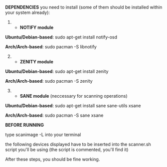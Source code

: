 **DEPENDENCIES** you need to install (some of them should be installed within your system already):

1. - **NOTIFY module** 

**Ubuntu/Debian-based**: sudo apt-get install notify-osd

**Arch/Arch-based**: sudo pacman -S libnotify


2. - **ZENITY module**

**Ubuntu/Debian-based**: sudo apt-get install zenity

**Arch/Arch-based**: sudo pacman -S zenity


3. - **SANE module** (neccessary for scanning operations)

**Ubuntu/Debian-based**: sudo apt-get install sane sane-utils xsane

**Arch/Arch-based**: sudo pacman -S sane xsane


**BEFORE RUNNING**

type scanimage -L into your terminal

the following devices displayed have to be inserted into the scanner.sh script you'll be using
(the script is commented, you'll find it)

After these steps, you should be fine working. 
